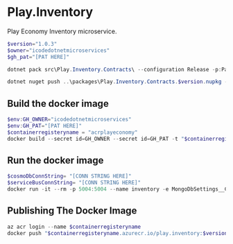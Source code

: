 # Play.Inventory

Play Economy Inventory microservice.

```powershell
$version="1.0.3"
$owner="icodedotnetmicroservices"
$gh_pat="[PAT HERE]"

dotnet pack src\Play.Inventory.Contracts\ --configuration Release -p:PackageVersion=$version -p:RepositoryUrl=https://github.com/$owner/Play.Inventory -o ..\packages

dotnet nuget push ..\packages\Play.Inventory.Contracts.$version.nupkg --api-key $gh_pat --source "github"
```

## Build the docker image

```powershell
$env:GH_OWNER="icodedotnetmicroservices"
$env:GH_PAT="[PAT HERE]"
$containerregisteryname = "acrplayeconomy"
docker build --secret id=GH_OWNER --secret id=GH_PAT -t "$containerregisteryname.azurecr.io/play.inventory:$version" .
```

## Run the docker image

```powershell
$cosmoDbConnString= "[CONN STRING HERE]"
$serviceBusConnString= "[CONN STRING HERE]"
docker run -it --rm -p 5004:5004 --name inventory -e MongoDbSettings__ConnectionString=$cosmoDbConnString -e ServiceBusSettings__ConnectionString=$serviceBusConnString -e ServiceSettings__MessageBroker="SERVICEBUS" play.inventory:$version
```

## Publishing The Docker Image

```powershell
az acr login --name $containerregisteryname
docker push "$containerregisteryname.azurecr.io/play.inventory:$version"
```